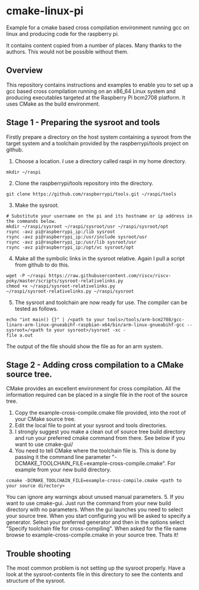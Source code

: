 # cmake-linux-pi
Example for a cmake based cross compilation environment running gcc on linux and producing code for the raspberry pi.

It contains content copied from a number of places. Many thanks to the authors. This would not be possible without them.
## Overview
This repository contains instructions and examples to enable you to set up a gcc based cross compilation running on an x86_64 Linux system and producing executables targeted at the Raspberry Pi bcm2708 platform. It uses CMake as the build environment.
## Stage 1 - Preparing the sysroot and tools
Firstly prepare a directory on the host system containing a sysroot from the target system and a toolchain provided by the raspberrypi/tools project on github.
1. Choose a location. I use a directory called raspi in my home directory.

 ```shell
 mkdir ~/raspi
 ```
2. Clone the raspberrypi/tools repository into the directory.

 ```shell
 git clone https://github.com/raspberrypi/tools.git ~/raspi/tools
 ```
3. Make the sysroot.

 ```shell
 # Substitute your username on the pi and its hostname or ip address in the commands below.
 mkdir ~/raspi/sysroot ~/raspi/sysroot/usr ~/raspi/sysroot/opt
 rsync -avz pi@raspberrypi_ip:/lib sysroot
 rsync -avz pi@raspberrypi_ip:/usr/include sysroot/usr
 rsync -avz pi@raspberrypi_ip:/usr/lib sysroot/usr
 rsync -avz pi@raspberrypi_ip:/opt/vc sysroot/opt
 ```
4. Make all the symbolic links in the sysroot relative. Again I pull a script from github to do this.

  ```shell
  wget -P ~/raspi https://raw.githubusercontent.com/riscv/riscv-poky/master/scripts/sysroot-relativelinks.py
  chmod +x ~/raspi/sysroot-relativelinks.py
  ~/raspi/sysroot-relativelinks.py ~/raspi/sysroot
  ```
5. The sysroot and toolchain are now ready for use. The compiler can be tested as follows.

 ```shell
 echo "int main() {}" | /<path to your tools>/tools/arm-bcm2708/gcc-linaro-arm-linux-gnueabihf-raspbian-x64/bin/arm-linux-gnueabihf-gcc --sysroot=/<path to your sysroot>/sysroot -xc -
 file a.out
 ```
 The output of the file should show the file as for an arm system.


## Stage 2 - Adding cross compilation to a CMake source tree.
CMake provides an excellent environment for cross compilation. All the information required can be placed in a single file in the root of the source tree.
1. Copy the example-cross-compile.cmake file provided, into the root of your CMake source tree.
2. Edit the local file to point at your sysroot and tools directories.
3. I strongly suggest you make a clean out of source tree build directory and run your preferred cmake command from there. See below if you want to use cmake-gui/
4. You need to tell CMake where the toolchain file is. This is done by passing it the command line parameter "-DCMAKE_TOOLCHAIN_FILE=example-cross-compile.cmake". For example from your new build directory.

 ```shell
 ccmake -DCMAKE_TOOLCHAIN_FILE=example-cross-compile.cmake <path to your source directory>
 ```
 You can ignore any warnings about unused manual parameters.
 5. If you want to use cmake-gui. Just run the command from your new build directory with no parameters. When the gui launches you need to select your source tree. When you start configuring you will be asked to specify a generator. Select your preferred generator and then in the options select "Specify toolchain file for cross-compiling". When asked for the file name browse to example-cross-compile.cmake in your source tree. Thats it!

## Trouble shooting
The most common problem is not setting up the sysroot properly. Have a look at the sysroot-contents file in this directory to see the contents and structure of the sysroot.
